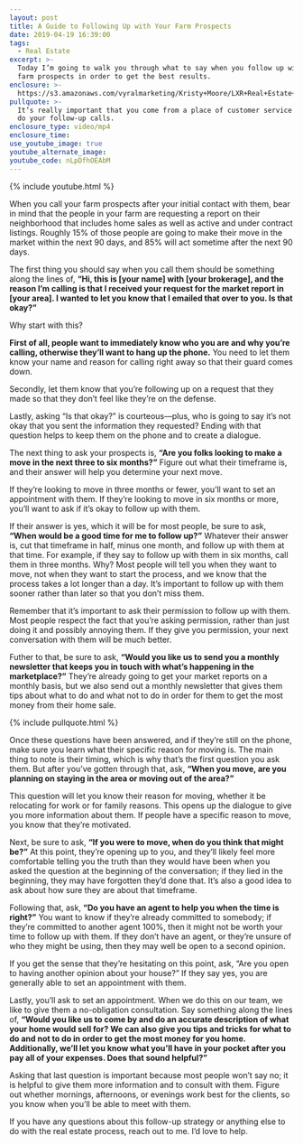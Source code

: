 ```yaml
---
layout: post
title: A Guide to Following Up with Your Farm Prospects
date: 2019-04-19 16:39:00
tags:
  - Real Estate
excerpt: >-
  Today I’m going to walk you through what to say when you follow up with your
  farm prospects in order to get the best results.
enclosure: >-
  https://s3.amazonaws.com/vyralmarketing/Kristy+Moore/LXR+Real+Estate+Coaching-+A+Guide+to+Following+Up+with+Your+Farm+Prospects.mp4
pullquote: >-
  It’s really important that you come from a place of customer service when you
  do your follow-up calls.
enclosure_type: video/mp4
enclosure_time:
use_youtube_image: true
youtube_alternate_image:
youtube_code: nLpDfhOEAbM
---
```


{% include youtube.html %}

When you call your farm prospects after your initial contact with them, bear in mind that the people in your farm are requesting a report on their neighborhood that includes home sales as well as active and under contract listings. Roughly 15% of those people are going to make their move in the market within the next 90 days, and 85% will act sometime after the next 90 days.

The first thing you should say when you call them should be something along the lines of, **“Hi, this is \[your name\] with \[your brokerage\], and the reason I’m calling is that I received your request for the market report in \[your area\]. I wanted to let you know that I emailed that over to you. Is that okay?”**

Why start with this?

**First of all, people want to immediately know who you are and why you’re calling, otherwise they’ll want to hang up the phone.** You need to let them know your name and reason for calling right away so that their guard comes down.

Secondly, let them know that you’re following up on a request that they made so that they don’t feel like they’re on the defense.

Lastly, asking “Is that okay?” is courteous—plus, who is going to say it’s not okay that you sent the information they requested? Ending with that question helps to keep them on the phone and to create a dialogue.

The next thing to ask your prospects is, **“Are you folks looking to make a move in the next three to six months?”** Figure out what their timeframe is, and their answer will help you determine your next move.

If they’re looking to move in three months or fewer, you’ll want to set an appointment with them. If they’re looking to move in six months or more, you’ll want to ask if it’s okay to follow up with them.

If their answer is yes, which it will be for most people, be sure to ask, **“When would be a good time for me to follow up?”** Whatever their answer is, cut that timeframe in half, minus one month, and follow up with them at that time. For example, if they say to follow up with them in six months, call them in three months. Why? Most people will tell you when they want to move, not when they want to start the process, and we know that the process takes a lot longer than a day. It’s important to follow up with them sooner rather than later so that you don’t miss them.

Remember that it’s important to ask their permission to follow up with them. Most people respect the fact that you’re asking permission, rather than just doing it and possibly annoying them. If they give you permission, your next conversation with them will be much better.

Futher to that, be sure to ask, **“Would you like us to send you a monthly newsletter that keeps you in touch with what’s happening in the marketplace?”** They’re already going to get your market reports on a monthly basis, but we also send out a monthly newsletter that gives them tips about what to do and what not to do in order for them to get the most money from their home sale.

{% include pullquote.html %}

Once these questions have been answered, and if they’re still on the phone, make sure you learn what their specific reason for moving is. The main thing to note is their timing, which is why that’s the first question you ask them. But after you’ve gotten through that, ask, **“When you move, are you planning on staying in the area or moving out of the area?”**

This question will let you know their reason for moving, whether it be relocating for work or for family reasons. This opens up the dialogue to give you more information about them. If people have a specific reason to move, you know that they’re motivated.

Next, be sure to ask, **“If you were to move, when do you think that might be?”** At this point, they’re opening up to you, and they’ll likely feel more comfortable telling you the truth than they would have been when you asked the question at the beginning of the conversation; if they lied in the beginning, they may have forgotten they’d done that. It’s also a good idea to ask about how sure they are about that timeframe.

Following that, ask, **“Do you have an agent to help you when the time is right?”** You want to know if they’re already committed to somebody; if they’re committed to another agent 100%, then it might not be worth your time to follow up with them. If they don’t have an agent, or they’re unsure of who they might be using, then they may well be open to a second opinion.

If you get the sense that they’re hesitating on this point, ask, “Are you open to having another opinion about your house?” If they say yes, you are generally able to set an appointment with them.

Lastly, you’ll ask to set an appointment. When we do this on our team, we like to give them a no-obligation consultation. Say something along the lines of, **“Would you like us to come by and do an accurate description of what your home would sell for? We can also give you tips and tricks for what to do and not to do in order to get the most money for you home. Additionally, we’ll let you know what you’ll have in your pocket after you pay all of your expenses. Does that sound helpful?”**

Asking that last question is important because most people won’t say no; it is helpful to give them more information and to consult with them. Figure out whether mornings, afternoons, or evenings work best for the clients, so you know when you’ll be able to meet with them.

If you have any questions about this follow-up strategy or anything else to do with the real estate process, reach out to me. I’d love to help.